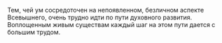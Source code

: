 Тем, чей ум сосредоточен на непоявленном, безличном аспекте Всевышнего, очень трудно идти по пути духовного развития. Воплощенным живым существам каждый шаг на этом пути дается с большим трудом.